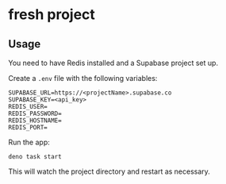 # fresh project

## Usage

You need to have Redis installed and a Supabase project set up.

Create a `.env` file with the following variables:

```
SUPABASE_URL=https://<projectName>.supabase.co
SUPABASE_KEY=<api_key>
REDIS_USER=
REDIS_PASSWORD=
REDIS_HOSTNAME=
REDIS_PORT=
```

Run the app:

```
deno task start
```

This will watch the project directory and restart as necessary.
